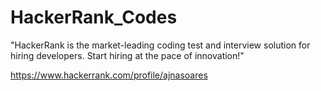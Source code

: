 # HackerRank_Codes
"HackerRank is the market-leading coding test and interview solution for hiring developers. Start hiring at the pace of innovation!"

https://www.hackerrank.com/profile/ajnasoares
